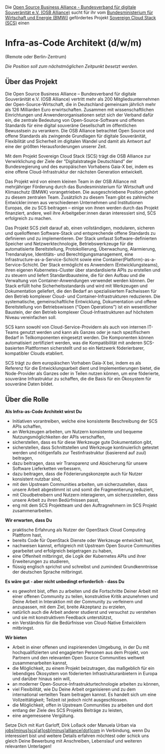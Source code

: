 Die [Open Source Business Alliance - Bundesverband für digitale Souveränität e.V. (OSB Alliance)](https://osb-alliance.de/)
sucht für ihr vom 
[Bundesministerium für Wirtschaft und Energie (BMWi)](https://bmwi.de/) gefördertes Projekt 
[Sovereign Cloud Stack (SCS)](https://scs.community/) einen
# Infra-as-Code Architekt (d/w/m)
(Remote oder Berlin-Zentrum)

*Die Position soll zum nächstmöglichen Zeitpunkt besetzt werden.*

## Über das Projekt

Die Open Source Business Alliance – Bundesverband für digitale Souveränität
e.V. (OSB Alliance) vertritt mehr als 200 Mitgliedsunternehmen der
Open-Source-Wirtschaft, die in Deutschland gemeinsam jährlich mehr als 126
Milliarden Euro erwirtschaften. Zusammen mit wissenschaftlichen Einrichtungen
und Anwenderorganisationen setzt sich der Verband dafür ein, die zentrale
Bedeutung von Open-Source-Software und offenen Standards für eine digital
souveräne Gesellschaft im öffentlichen Bewusstsein zu verankern. Die OSB
Alliance betrachtet Open Source und offene Standards als zwingende Grundlagen
für digitale Souveränität, Flexibilität und Sicherheit im digitalen Wandel und
damit als Antwort auf eine der größten Herausforderungen unserer Zeit.

Mit dem Projekt Sovereign Cloud Stack (SCS) trägt die OSB Alliance zur
Verwirklichung der Ziele der ”Digitalstrategie Deutschland” der
Bundesregierung und des europäischen Vorhabens Gaia-X bei, indem es eine offene
Cloud-Infrastruktur der nächsten Generation entwickelt.

Das Projekt wird von einem kleinen Team in der OSB Alliance mit mehrjähriger
Förderung durch das Bundesministerium für Wirtschaft und Klimaschutz (BMWK)
vorangetrieben. Die ausgeschriebene Position gehört zu diesem zentralen Team.
Zusätzlich zu diesem Team gibt es zahlreiche Entwickler:innen aus verschiedenen
Unternehmen und Institutionen Europas, die zu SCS beitragen – einige von ihnen
werden durch das Projekt finanziert, andere, weil ihre Arbeitgeber:innen daran
interessiert sind, SCS erfolgreich zu machen.

Das Projekt SCS zielt darauf ab, einen vollständigen, modularen, sicheren und
quelloffenen Software-Stack und entsprechende offene Standards zu definieren
und zu implementieren. Der Stack umfasst Software-definierten Speicher und
Netzwerktechnologie, Betriebswerkzeuge für die automatisierte Bereitstellung,
Protokollierung, Überwachung, Alarmierung, Trendanalyse, Identitäts- und
Berechtigungsmanagement, eine Infrastructure-as-a-Service-Schicht sowie eine
Container(Platform)-as-a-Service-Schicht. Der Stack ermöglicht es Anwendern
(Entwicklungsteams), ihren eigenen Kubernetes-Cluster über standardisierte
APIs zu erstellen und zu steuern und liefert Standardbausteine, die für den
Aufbau und die Verwaltung von Container-Anwendungen verwendet werden können.
Der Stack erfüllt hohe Sicherheitsstandards und wird mit Werkzeugen und
Dokumentation geliefert, die den Bedarf an spezialisiertem Fachwissen für den
Betrieb komplexer Cloud- und Container-Infrastrukturen reduzieren. Die
systematische, gemeinschaftliche Entwicklung, Dokumentation und offene
Bereitstellung von Betriebswissen (“Open Operations”) ist ein wesentlicher
Baustein, der den Betrieb komplexer Cloud-Infrastrukturen auf höchstem Niveau
vereinfachen soll.

SCS kann sowohl von Cloud-Service-Providern als auch von internen IT-Teams
genutzt werden und kann als Ganzes oder je nach spezifischem Bedarf in
Teilkomponenten eingesetzt werden. Die Komponenten können automatisiert
zertifiziert werden, was die Kompatibilität mit anderen SCS-basierten
Plattformen sicherstellt und so ein Netzwerk föderierbarer, kompatibler Clouds
etabliert. 

SCS trägt zu dem europäischen Vorhaben Gaia-X bei, indem es als Referenz für
die Entwicklungsarbeit dient und Implementierungen bietet, die Node-Provider
als Ganzes oder in Teilen nutzen können, um eine föderierte, souveräne
Infrastruktur zu schaffen, die die Basis für ein Ökosystem für souveräne Daten
bildet.

## Über die Rolle

**Als Infra-as-Code Architekt wirst Du**

* Initiativen vorantreiben, welche eine konsistente Beschreibung der SCS APIs schaffen,
* an Werkzeugen arbeiten, um Nutzern konsistente und bequeme Nutzungsmöglichkeiten der APIs verschaffen,
* sicherstellen, dass es für diese Werkzeuge gute Dokumentation gibt,
* sicherstellen, dass Schnittstellen und Werkzeuge kontinuierlich getestet werden und nötigenfalls zur Testinfrastruktur (basierend auf zuul) beitragen,
* dazu beitragen, dass wir Transparenz und Absicherung für unsere Software Lieferketten verbessern,
* dazu beitragen, dass die Föderierungskonzepte auch für Nutzer konsistent nutzbar sind,
* mit den Upstream Communities arbeiten, um sicherzustellen, dass unsere Arbeit abgestimmt ist und somit die Fragmentierung reduziert,
* mit Cloudbetreibern und Nutzern interagieren, um sicherzustellen, dass unsere Arbeit zu ihren Bedürfnissen passt,
* eng mit dem SCS Projektteam und den Auftragnehmern im SCS Projekt zusammenarbeiten.

**Wir erwarten, dass Du**

* praktische Erfahrung als Nutzer der OpenStack Cloud Computing Plattform hast,
* bereits Code für OpenStack Dienste oder Werkzeuge entwickelt hast,
* nachweisen kannst, erfolgreich mit Upstream Open Source Communities gearbeitet und erfolgreich beigetragen zu haben,
* eine Offenheit mitbringst, die Logik der Kubernetes APIs und ihrer Erweiterungen zu studieren,
* flüssig englisch sprichst und schreibst und zumindest Grundkenntnisse der deutschen Sprache mitbringst.

**Es wäre gut - aber nicht unbedingt erforderlich - dass Du**

* es gewohnt bist, offen zu arbeiten und die Fortschritte Deiner Arbeit mit einer offenen Community zu teilen, konstruktive Kritik anzunehmen und Deine Arbeit in Interaktion mit der Community zu verfeinern und anzupassen, mit dem Ziel, breite Akzeptanz zu erzielen,
* natürlich auch die Arbeit anderer studierst und versuchst zu verstehen und sie mit konstruktivem Feedback unterstützst,
* ein Verständnis für die Bedürfnisse von Cloud-Native Entwicklern mitbringst.

**Wir bieten**

* Arbeit in einer offenen und inspirierenden Umgebung, in der Du mit hochqualifizierten und engagierten Personen aus dem Projekt, von Partnern und den relevanten Open Source Communities weltweit zusammenarbeiten kannst,
* die Möglichkeit, zu einem Projekt beizutragen, das maßgeblich für ein lebendiges Ökosystem von föderierten Infrastrukturanbietern in Europa und darüber hinaus sein will,
* an moderner Open-Source-Infrastrukturtechnologie arbeiten zu können,
* viel Flexibilität, wie Du Deine Arbeit organisieren und zu dem international verteilten Team beitragen kannst. Es handelt sich um eine Vollzeittätigkeit; Teilzeit ist jedoch nicht ausgeschlossen.
* die Möglichkeit, offen in Upstream Communities zu arbeiten und dort entlang der Ziele des SCS Projekts Beiträge zu leisten,
* eine angemessene Vergütung.

Setze Dich mit Kurt Garloff, Dirk Loßack oder Manuela Urban via
[jobs[minus]scs[at]osb[minus]alliance[dot]com](mailto:jobs-scs@osb-alliance.com) in Verbindung, wenn Du interessiert bist und weitere Details erfahren möchtest oder schick uns gleich Deine Bewerbung mit Anschreiben, Lebenslauf und weiteren relevanten Unterlagen!
